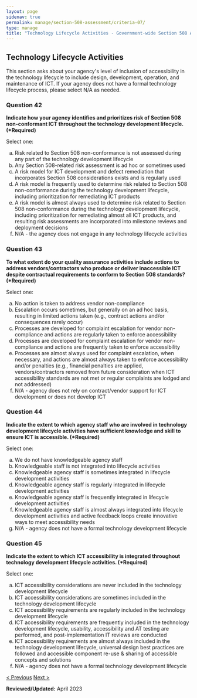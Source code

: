 ```yaml
---
layout: page
sidenav: true
permalink: manage/section-508-assessment/criteria-07/
type: manage
title: "Technology Lifecycle Activities - Government-wide Section 508 Assessment Criteria"
---
```


<H2 id="technology-lifecycle-activities">Technology Lifecycle Activities</H2>
<p>This section asks about your agency's level of inclusion of accessibility in the technology lifecycle to include design, development, operation, and maintenance of ICT. If your agency does not have a formal technology lifecycle process, please select N/A as needed.</p>

<div class="usa-card-group">
<!-- begin insert criteria -->

<!-- Q:042--><div class="usa-card tablet:grid-col-12"><div class="usa-card__container border-top"><div class="usa-card__header"><h3 class="usa-card__heading">	Question 42	</h3></div><div class="usa-card__body"><p><strong>	Indicate how your agency identifies and prioritizes risk of Section 508 non-conformant ICT throughout the technology development lifecycle. (*Required)	</strong></p>	<p>	Select one:	</p>	<p>	<ol type="a"><li>Risk related to Section 508 non-conformance is not assessed during any part of the technology development lifecycle</li><li>Any Section 508-related risk assessment is ad hoc or sometimes used</li><li>A risk model for ICT development and defect remediation that incorporates Section 508 considerations exists and is regularly used</li><li>A risk model is frequently used to determine risk related to Section 508 non-conformance during the technology development lifecycle, including prioritization for remediating ICT products</li><li>A risk model is almost always used to determine risk related to Section 508 non-conformance during the technology development lifecycle, including prioritization for remediating almost all ICT products, and resulting risk assessments are incorporated into milestone reviews and deployment decisions</li><li>N/A - the agency does not engage in any technology lifecycle activities</li></ol>	</p>				</div></div></div>
<!-- Q:043--> <div class="usa-card tablet:grid-col-12"><div class="usa-card__container border-top"><div class="usa-card__header"><h3 class="usa-card__heading">	Question 43	</h3></div><div class="usa-card__body"><p><strong>	To what extent do your quality assurance activities include actions to address vendors/contractors who produce or deliver inaccessible ICT despite contractual requirements to conform to Section 508 standards? (*Required)	</strong></p>	<p>	Select one:	</p>	<p>	<ol type="a"><li>No action is taken to address vendor non-compliance</li><li>Escalation occurs sometimes, but generally on an ad hoc basis, resulting in limited actions taken (e.g., contract actions and/or consequences rarely occur)</li><li>Processes are developed for complaint escalation for vendor non-compliance and actions are regularly taken to enforce accessibility</li><li>Processes are developed for complaint escalation for vendor non-compliance and actions are frequently taken to enforce accessibility</li><li>Processes are almost always used for complaint escalation, when necessary, and actions are almost always taken to enforce accessibility and/or penalties (e.g., financial penalties are applied,  vendors/contractors removed from future consideration when ICT accessibility standards are not met or regular complaints are lodged and not addressed)</li><li>N/A - agency does not rely on contract/vendor support for ICT development or does not develop ICT</li></ol>	</p>				</div></div></div>
<!-- Q:044--> <div class="usa-card tablet:grid-col-12"><div class="usa-card__container border-top"><div class="usa-card__header"><h3 class="usa-card__heading">	Question 44	</h3></div><div class="usa-card__body"><p><strong>	Indicate the extent to which agency staff who are involved in technology development lifecycle activities have sufficient knowledge and skill to ensure ICT is accessible. (*Required)	</strong></p>	<p>	Select one:	</p>	<p>	<ol type="a"><li>We do not have knowledgeable agency staff</li><li>Knowledgeable staff is not integrated into lifecycle activities</li><li>Knowledgeable agency staff is sometimes integrated in lifecycle development activities</li><li>Knowledgeable agency staff is regularly integrated in lifecycle development activities</li><li>Knowledgeable agency staff is frequently integrated in lifecycle development activities</li><li>Knowledgeable agency staff is almost always integrated into lifecycle development activities and active feedback loops create innovative ways to meet accessibility needs</li><li>N/A - agency does not have a formal technology development lifecycle</li></ol>	</p>				</div></div></div>
<!-- Q:045--> <div class="usa-card tablet:grid-col-12"><div class="usa-card__container border-top"><div class="usa-card__header"><h3 class="usa-card__heading">	Question 45	</h3></div><div class="usa-card__body"><p><strong>	Indicate the extent to which ICT accessibility is integrated throughout technology development lifecycle activities. (*Required)	</strong></p>	<p>	Select one:	</p>	<p>	<ol type="a"><li>ICT accessibility considerations are never included in the technology development lifecycle</li><li>ICT accessibility considerations are sometimes included in the technology development lifecycle</li><li>ICT accessibility requirements are regularly included in the technology development lifecycle</li><li>ICT accessibility requirements are frequently included in the technology development lifecycle, usability, accessibility and AT testing are performed, and post-implementation IT reviews are conducted</li><li>ICT accessibility requirements are almost always included in the technology development lifecycle, universal design best practices are followed and accessible component re-use & sharing of accessible concepts and solutions</li><li>N/A - agency does not have a formal technology development lifecycle</li></ol>	</p>				</div></div></div>

<!-- end insert criteria -->
</div>

<div id="prev-next-section">
    <a class="prev-page" title="Go to previous page" href="{{site.baseurl}}/manage/section-508-assessment/criteria-06/"> < Previous</a>
    <a class="prev-page" title="Go to next page" href="{{site.baseurl}}/manage/section-508-assessment/criteria-08/"> Next > </a>
</div>

**Reviewed/Updated:** April 2023